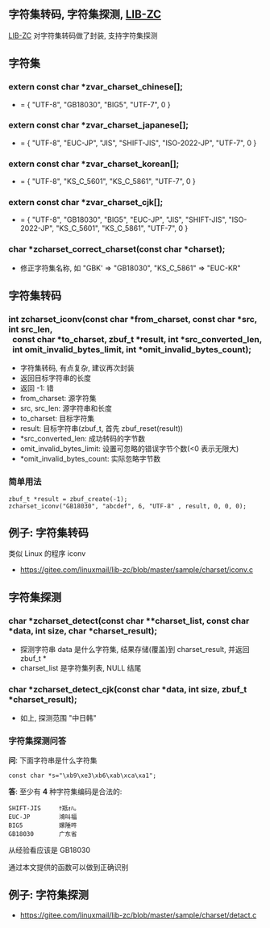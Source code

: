 <A name="readme_md" id="readme_md"></A>

## 字符集转码, 字符集探测, [LIB-ZC](https://gitee.com/linuxmail/lib-zc#readme_md)

[LIB-ZC](https://gitee.com/linuxmail/lib-zc#readme_md) 对字符集转码做了封装, 支持字符集探测

## 字符集

### extern const char *zvar_charset_chinese[];

* = { "UTF-8", "GB18030", "BIG5", "UTF-7", 0 } 

### extern const char *zvar_charset_japanese[];

* = { "UTF-8", "EUC-JP", "JIS", "SHIFT-JIS", "ISO-2022-JP", "UTF-7", 0 }

### extern const char *zvar_charset_korean[];

* = { "UTF-8", "KS_C_5601", "KS_C_5861", "UTF-7", 0 }

### extern const char *zvar_charset_cjk[];

* = { "UTF-8", "GB18030", "BIG5", "EUC-JP", "JIS", "SHIFT-JIS", "ISO-2022-JP", "KS_C_5601", "KS_C_5861", "UTF-7", 0 }

### char *zcharset_correct_charset(const char *charset);

* 修正字符集名称, 如 "GBK' =&gt; "GB18030", "KS_C_5861" =&gt; "EUC-KR"

## 字符集转码


### int zcharset_iconv(const char *from_charset, const char *src, int src_len, <BR />&nbsp;&nbsp;const char *to_charset, zbuf_t *result, int *src_converted_len, <BR />&nbsp;&nbsp;int omit_invalid_bytes_limit, int *omit_invalid_bytes_count);

* 字符集转码, 有点复杂, 建议再次封装
* 返回目标字符串的长度
* 返回 -1: 错
* from_charset: 源字符集
* src, src_len: 源字符串和长度
* to_charset: 目标字符集
* result: 目标字符串(zbuf_t, 首先 zbuf_reset(result))
* *src_converted_len: 成功转码的字节数
* omit_invalid_bytes_limit: 设置可忽略的错误字节个数(&lt;0 表示无限大)
* *omit_invalid_bytes_count: 实际忽略字节数

### 简单用法

```
zbuf_t *result = zbuf_create(-1);
zcharset_iconv("GB18030", "abcdef", 6, "UTF-8" , result, 0, 0, 0);
```

## 例子: 字符集转码

类似 Linux 的程序 iconv

* https://gitee.com/linuxmail/lib-zc/blob/master/sample/charset/iconv.c


## 字符集探测

### char *zcharset_detect(const char **charset_list, const char *data, int size, char *charset_result);

* 探测字符串 data 是什么字符集, 结果存储(覆盖)到 charset_result, 并返回 zbuf_t *
* charset_list 是字符集列表, NULL 结尾

### char *zcharset_detect_cjk(const char *data, int size, zbuf_t *charset_result);

* 如上, 探测范围 "中日韩"

### 字符集探测问答

**问**: 下面字符串是什么字符集

```
const char *s="\xb9\xe3\xb6\xab\xca\xa1";

```

**答**: 至少有 **4** 种字符集编码是合法的:

```
SHIFT-JIS     ｹ羝ｫﾊ｡
EUC-JP        鴻叫福
BIG5          嫘陲吽
GB18030       广东省
```

从经验看应该是 GB18030

通过本文提供的函数可以做到正确识别

## 例子: 字符集探测

* https://gitee.com/linuxmail/lib-zc/blob/master/sample/charset/detact.c

